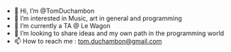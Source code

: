 - 👋 Hi, I’m @TomDuchambon
- 👀 I’m interested in Music, art in general and programming
- 🌱 I’m currently a TA @ Le Wagon
- 💞️ I’m looking to share ideas and my own path in the programming world
- 📫 How to reach me : tom.duchambon@gmail.com

<!---
TomDuchambon/TomDuchambon is a ✨ special ✨ repository because its `README.md` (this file) appears on your GitHub profile.
You can click the Preview link to take a look at your changes.
--->
